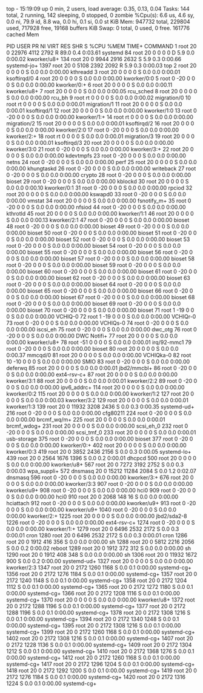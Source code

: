 top - 15:19:09 up 0 min,  2 users,  load average: 0.35, 0.13, 0.04
Tasks: 144 total,   2 running, 142 sleeping,   0 stopped,   0 zombie
%Cpu(s):  6.6 us,  4.6 sy,  0.0 ni, 79.9 id,  8.8 wa,  0.0 hi,  0.1 si,  0.0 st
KiB Mem:    947732 total,   229804 used,   717928 free,    19168 buffers
KiB Swap:        0 total,        0 used,        0 free.   161776 cached Mem

  PID USER      PR  NI    VIRT    RES    SHR S  %CPU %MEM     TIME+ COMMAND
    1 root      20   0   22976   4112   2792 R  89.0  0.4   0:03.61 systemd
   84 root      20   0       0      0      0 D   5.9  0.0   0:00.02 kworker/u8+
  134 root      20   0    9944   2916   2632 S   5.9  0.3   0:00.66 systemd-jo+
 1397 root      20   0    5108   2392   2092 R   5.9  0.3   0:00.03 top
    2 root      20   0       0      0      0 S   0.0  0.0   0:00.00 kthreadd
    3 root      20   0       0      0      0 S   0.0  0.0   0:00.01 ksoftirqd/0
    4 root      20   0       0      0      0 S   0.0  0.0   0:00.00 kworker/0:0
    5 root       0 -20       0      0      0 S   0.0  0.0   0:00.00 kworker/0:+
    6 root      20   0       0      0      0 S   0.0  0.0   0:00.11 kworker/u8+
    7 root      20   0       0      0      0 S   0.0  0.0   0:00.05 rcu_sched
    8 root      20   0       0      0      0 S   0.0  0.0   0:00.00 rcu_bh
    9 root      rt   0       0      0      0 S   0.0  0.0   0:00.02 migration/0
   10 root      rt   0       0      0      0 S   0.0  0.0   0:00.01 migration/1
   11 root      20   0       0      0      0 S   0.0  0.0   0:00.01 ksoftirqd/1
   12 root      20   0       0      0      0 S   0.0  0.0   0:00.00 kworker/1:0
   13 root       0 -20       0      0      0 S   0.0  0.0   0:00.00 kworker/1:+
   14 root      rt   0       0      0      0 S   0.0  0.0   0:00.00 migration/2
   15 root      20   0       0      0      0 S   0.0  0.0   0:00.01 ksoftirqd/2
   16 root      20   0       0      0      0 S   0.0  0.0   0:00.00 kworker/2:0
   17 root       0 -20       0      0      0 S   0.0  0.0   0:00.00 kworker/2:+
   18 root      rt   0       0      0      0 S   0.0  0.0   0:00.01 migration/3
   19 root      20   0       0      0      0 S   0.0  0.0   0:00.01 ksoftirqd/3
   20 root      20   0       0      0      0 S   0.0  0.0   0:00.00 kworker/3:0
   21 root       0 -20       0      0      0 S   0.0  0.0   0:00.00 kworker/3:+
   22 root      20   0       0      0      0 S   0.0  0.0   0:00.00 kdevtmpfs
   23 root       0 -20       0      0      0 S   0.0  0.0   0:00.00 netns
   24 root       0 -20       0      0      0 S   0.0  0.0   0:00.00 perf
   25 root      20   0       0      0      0 S   0.0  0.0   0:00.00 khungtaskd
   26 root       0 -20       0      0      0 S   0.0  0.0   0:00.00 writeback
   27 root       0 -20       0      0      0 S   0.0  0.0   0:00.00 crypto
   28 root       0 -20       0      0      0 S   0.0  0.0   0:00.00 bioset
   29 root       0 -20       0      0      0 S   0.0  0.0   0:00.00 kblockd
   30 root      20   0       0      0      0 S   0.0  0.0   0:00.10 kworker/0:1
   31 root       0 -20       0      0      0 S   0.0  0.0   0:00.00 rpciod
   32 root      20   0       0      0      0 S   0.0  0.0   0:00.00 kswapd0
   33 root       0 -20       0      0      0 S   0.0  0.0   0:00.00 vmstat
   34 root      20   0       0      0      0 S   0.0  0.0   0:00.00 fsnotify_m+
   35 root       0 -20       0      0      0 S   0.0  0.0   0:00.00 nfsiod
   44 root       0 -20       0      0      0 S   0.0  0.0   0:00.00 kthrotld
   45 root      20   0       0      0      0 S   0.0  0.0   0:00.00 kworker/1:1
   46 root      20   0       0      0      0 S   0.0  0.0   0:00.13 kworker/2:1
   47 root       0 -20       0      0      0 S   0.0  0.0   0:00.00 bioset
   48 root       0 -20       0      0      0 S   0.0  0.0   0:00.00 bioset
   49 root       0 -20       0      0      0 S   0.0  0.0   0:00.00 bioset
   50 root       0 -20       0      0      0 S   0.0  0.0   0:00.00 bioset
   51 root       0 -20       0      0      0 S   0.0  0.0   0:00.00 bioset
   52 root       0 -20       0      0      0 S   0.0  0.0   0:00.00 bioset
   53 root       0 -20       0      0      0 S   0.0  0.0   0:00.00 bioset
   54 root       0 -20       0      0      0 S   0.0  0.0   0:00.00 bioset
   55 root       0 -20       0      0      0 S   0.0  0.0   0:00.00 bioset
   56 root       0 -20       0      0      0 S   0.0  0.0   0:00.00 bioset
   57 root       0 -20       0      0      0 S   0.0  0.0   0:00.00 bioset
   58 root       0 -20       0      0      0 S   0.0  0.0   0:00.00 bioset
   59 root       0 -20       0      0      0 S   0.0  0.0   0:00.00 bioset
   60 root       0 -20       0      0      0 S   0.0  0.0   0:00.00 bioset
   61 root       0 -20       0      0      0 S   0.0  0.0   0:00.00 bioset
   62 root       0 -20       0      0      0 S   0.0  0.0   0:00.00 bioset
   63 root       0 -20       0      0      0 S   0.0  0.0   0:00.00 bioset
   64 root       0 -20       0      0      0 S   0.0  0.0   0:00.00 bioset
   65 root       0 -20       0      0      0 S   0.0  0.0   0:00.00 bioset
   66 root       0 -20       0      0      0 S   0.0  0.0   0:00.00 bioset
   67 root       0 -20       0      0      0 S   0.0  0.0   0:00.00 bioset
   68 root       0 -20       0      0      0 S   0.0  0.0   0:00.00 bioset
   69 root       0 -20       0      0      0 S   0.0  0.0   0:00.00 bioset
   70 root       0 -20       0      0      0 S   0.0  0.0   0:00.00 bioset
   71 root       1 -19       0      0      0 S   0.0  0.0   0:00.00 VCHIQ-0
   72 root       1 -19       0      0      0 S   0.0  0.0   0:00.00 VCHIQr-0
   73 root       0 -20       0      0      0 S   0.0  0.0   0:00.00 VCHIQs-0
   74 root       0 -20       0      0      0 S   0.0  0.0   0:00.00 iscsi_eh
   75 root       0 -20       0      0      0 S   0.0  0.0   0:00.00 dwc_otg
   76 root       0 -20       0      0      0 S   0.0  0.0   0:00.00 DWC Notifi+
   77 root      20   0       0      0      0 S   0.0  0.0   0:00.00 kworker/u8+
   78 root     -51   0       0      0      0 S   0.0  0.0   0:00.01 irq/92-mmc1
   79 root       0 -20       0      0      0 S   0.0  0.0   0:00.00 bioset
   80 root      20   0       0      0      0 S   0.0  0.0   0:00.37 mmcqd/0
   81 root      20   0       0      0      0 S   0.0  0.0   0:00.00 VCHIQka-0
   82 root      10 -10       0      0      0 S   0.0  0.0   0:00.00 SMIO
   83 root       0 -20       0      0      0 S   0.0  0.0   0:00.00 deferwq
   85 root      20   0       0      0      0 S   0.0  0.0   0:00.01 jbd2/mmcbl+
   86 root       0 -20       0      0      0 S   0.0  0.0   0:00.00 ext4-rsv-c+
   87 root      20   0       0      0      0 S   0.0  0.0   0:00.00 kworker/3:1
   88 root      20   0       0      0      0 S   0.0  0.0   0:00.01 kworker/2:2
   89 root       0 -20       0      0      0 S   0.0  0.0   0:00.00 ipv6_addrc+
  114 root      20   0       0      0      0 S   0.0  0.0   0:00.00 kworker/0:2
  115 root      20   0       0      0      0 S   0.0  0.0   0:00.00 kworker/1:2
  127 root      20   0       0      0      0 S   0.0  0.0   0:00.03 kworker/3:2
  129 root      20   0       0      0      0 S   0.0  0.0   0:00.01 kworker/1:3
  139 root      20   0   11932   3208   2436 S   0.0  0.3   0:00.35 systemd-ud+
  216 root       0 -20       0      0      0 S   0.0  0.0   0:00.00 cfg80211
  224 root       0 -20       0      0      0 S   0.0  0.0   0:00.00 brcmf_wq/m+
  225 root      20   0       0      0      0 S   0.0  0.0   0:00.01 brcmf_wdog+
  231 root      20   0       0      0      0 S   0.0  0.0   0:00.00 scsi_eh_0
  232 root       0 -20       0      0      0 S   0.0  0.0   0:00.00 scsi_tmf_0
  233 root      20   0       0      0      0 S   0.0  0.0   0:00.01 usb-storage
  375 root       0 -20       0      0      0 S   0.0  0.0   0:00.00 bioset
  377 root       0 -20       0      0      0 S   0.0  0.0   0:00.00 kworker/0:+
  402 root      20   0       0      0      0 S   0.0  0.0   0:00.00 kworker/0:3
  419 root      20   0    3852   2436   2156 S   0.0  0.3   0:00.05 systemd-lo+
  439 root      20   0    2564   1676   1396 S   0.0  0.2   0:00.01 dhcpcd
  500 root      20   0       0      0      0 S   0.0  0.0   0:00.00 kworker/u8+
  567 root      20   0    7272   3192   2752 S   0.0  0.3   0:00.03 wpa_suppli+
  572 dnsmasq   20   0   15212  11284   2084 S   0.0  1.2   0:02.07 dnsmasq
  596 root       0 -20       0      0      0 S   0.0  0.0   0:00.00 kworker/3:+
  676 root      20   0       0      0      0 S   0.0  0.0   0:00.00 kworker/3:3
  907 root       0 -20       0      0      0 S   0.0  0.0   0:00.00 kworker/u9+
  908 root       0 -20       0      0      0 S   0.0  0.0   0:00.00 hci0
  909 root       0 -20       0      0      0 S   0.0  0.0   0:00.00 hci0
  910 root      20   0    2068    148     16 S   0.0  0.0   0:00.00 hciattach
  912 root       0 -20       0      0      0 S   0.0  0.0   0:00.00 kworker/u9+
  913 root       0 -20       0      0      0 S   0.0  0.0   0:00.00 kworker/u9+
 1040 root       0 -20       0      0      0 S   0.0  0.0   0:00.00 kworker/2:+
 1225 root      20   0       0      0      0 S   0.0  0.0   0:00.00 jbd2/sda2-8
 1226 root       0 -20       0      0      0 S   0.0  0.0   0:00.00 ext4-rsv-c+
 1274 root       0 -20       0      0      0 S   0.0  0.0   0:00.00 kworker/1:+
 1279 root      20   0    6496   2532   2172 S   0.0  0.3   0:00.01 cron
 1280 root      20   0    6496   2532   2172 S   0.0  0.3   0:00.01 cron
 1286 root      20   0    1912    416    356 S   0.0  0.0   0:00.00 sh
 1288 root      20   0    5812   2216   2056 S   0.0  0.2   0:00.02 reboot
 1289 root      20   0    1912    372    312 S   0.0  0.0   0:00.00 sh
 1290 root      20   0    1912    408    348 S   0.0  0.0   0:00.00 sh
 1306 root      20   0   11932   1672    900 S   0.0  0.2   0:00.00 systemd-ud+
 1327 root      20   0       0      0      0 S   0.0  0.0   0:00.00 kworker/2:3
 1347 root      20   0    2172   1260   1168 S   0.0  0.1   0:00.00 systemd-cg+
 1356 root      20   0    2172   1276   1184 S   0.0  0.1   0:00.00 systemd-cg+
 1357 root      20   0    2172   1240   1148 S   0.0  0.1   0:00.00 systemd-cg+
 1358 root      20   0    2172   1204   1112 S   0.0  0.1   0:00.00 systemd-cg+
 1365 root      20   0    2172   1272   1180 S   0.0  0.1   0:00.00 systemd-cg+
 1366 root      20   0    2172   1208   1116 S   0.0  0.1   0:00.00 systemd-cg+
 1370 root      20   0       0      0      0 S   0.0  0.0   0:00.00 kworker/u8+
 1372 root      20   0    2172   1288   1196 S   0.0  0.1   0:00.00 systemd-cg+
 1377 root      20   0    2172   1288   1196 S   0.0  0.1   0:00.00 systemd-cg+
 1378 root      20   0    2172   1308   1216 S   0.0  0.1   0:00.00 systemd-cg+
 1394 root      20   0    2172   1340   1248 S   0.0  0.1   0:00.00 systemd-cg+
 1395 root      20   0    2172   1308   1216 S   0.0  0.1   0:00.00 systemd-cg+
 1399 root      20   0    2172   1260   1168 S   0.0  0.1   0:00.00 systemd-cg+
 1402 root      20   0    2172   1308   1216 S   0.0  0.1   0:00.00 systemd-cg+
 1407 root      20   0    2172   1228   1136 S   0.0  0.1   0:00.00 systemd-cg+
 1409 root      20   0    2172   1304   1212 S   0.0  0.1   0:00.00 systemd-cg+
 1410 root      20   0    2172   1368   1276 S   0.0  0.1   0:00.00 systemd-cg+
 1412 root      20   0    2172   1260   1168 S   0.0  0.1   0:00.00 systemd-cg+
 1417 root      20   0    2172   1296   1204 S   0.0  0.1   0:00.00 systemd-cg+
 1418 root      20   0    2172   1292   1200 S   0.0  0.1   0:00.00 systemd-cg+
 1419 root      20   0    2172   1276   1184 S   0.0  0.1   0:00.00 systemd-cg+
 1420 root      20   0    2172   1316   1224 S   0.0  0.1   0:00.00 systemd-cg+
